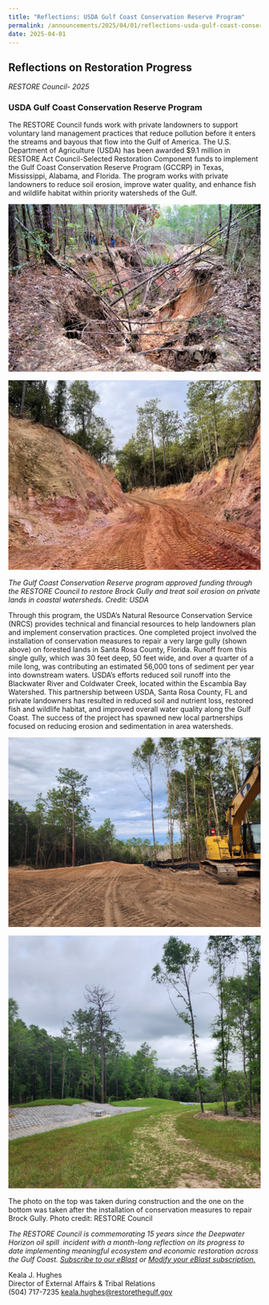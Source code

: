 ```yaml
---
title: "Reflections: USDA Gulf Coast Conservation Reserve Program"
permalink: /announcements/2025/04/01/reflections-usda-gulf-coast-conservation-reserve-program/
date: 2025-04-01
---
```


## Reflections on Restoration Progress

_RESTORE Council- 2025_

### USDA Gulf Coast Conservation Reserve Program

The RESTORE Council funds work with private landowners to support voluntary land management practices that reduce pollution before it enters the streams and bayous that flow into the Gulf of America. The U.S. Department of Agriculture (USDA) has been awarded $9.1 million in RESTORE Act Council-Selected Restoration Component funds to implement the Gulf Coast Conservation Reserve Program (GCCRP) in Texas, Mississippi, Alabama, and Florida. The program works with private landowners to reduce soil erosion, improve water quality, and enhance fish and wildlife habitat within priority watersheds of the Gulf.

![Erosion in Brock Gully](/img/USDA_BrockGully_erosion_0.jpg)

![Restoration in Brock Gully](/img/USDA_BrockGully_restoration_0.jpg)

_The Gulf Coast Conservation Reserve program approved funding through the RESTORE Council to restore Brock Gully and treat soil erosion on private lands in coastal watersheds. Credit: USDA_

Through this program, the USDA’s Natural Resource Conservation Service (NRCS) provides technical and financial resources to help landowners plan and implement conservation practices. One completed project involved the installation of conservation measures to repair a very large gully (shown above) on forested lands in Santa Rosa County, Florida. Runoff from this single gully, which was 30 feet deep, 50 feet wide, and over a quarter of a mile long, was contributing an estimated 56,000 tons of sediment per year into downstream waters. USDA’s efforts reduced soil runoff into the Blackwater River and Coldwater Creek, located within the Escambia Bay Watershed. This partnership between USDA, Santa Rosa County, FL and private landowners has resulted in reduced soil and nutrient loss, restored fish and wildlife habitat, and improved overall water quality along the Gulf Coast. The success of the project has spawned new local partnerships focused on reducing erosion and sedimentation in area watersheds.

![Construction equipment during Brock Gully restoration](/img/USDA_BrockGully_construction_0.jpg)

![After construction at Brock Gully](/img/USDS_BrockGully_afterconstruction_0.jpg)

The photo on the top was taken during construction and the one on the bottom was taken after the installation of conservation measures to repair Brock Gully. Photo credit: RESTORE Council

*The RESTORE Council is commemorating 15 years since the Deepwater Horizon oil spill  incident with a month-long reflection on its progress to date implementing meaningful ecosystem and economic restoration across the Gulf Coast.* [_Subscribe to our eBlast_](https://www.restorethegulf.gov/apps/eblast/Subscribe.aspx) *or* [_Modify your eBlast subscription._](https://www.restorethegulf.gov/apps/eblast/ModifyInformation.aspx) 

Keala J. Hughes  
Director of External Affairs & Tribal Relations  
(504) 717-7235
keala.hughes@restorethegulf.gov
